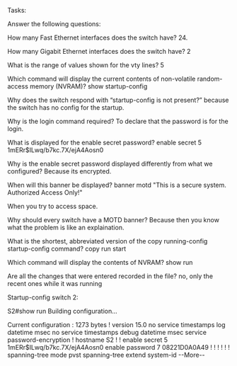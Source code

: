 Tasks:

Answer the following questions:

How many Fast Ethernet interfaces does the switch have?
24.

How many Gigabit Ethernet interfaces does the switch have?
2

What is the range of values shown for the vty lines?
5

Which command will display the current contents of non-volatile random-access memory (NVRAM)?
show startup-config

Why does the switch respond with “startup-config is not present?”
because the switch has no config for the startup.


Why is the login command required?
To declare that the password is for the login.

What is displayed for the enable secret password?
enable secret 5 $1$mERr$ILwq/b7kc.7X/ejA4Aosn0

Why is the enable secret password displayed differently from what we configured?
Because its encrypted.


When will this banner be displayed? banner motd "This is a secure system. Authorized Access Only!"

When you try to access space.


Why should every switch have a MOTD banner?
Because then you know what the problem is like an explaination.

What is the shortest, abbreviated version of the copy running-config startup-config command?
copy run start

Which command will display the contents of NVRAM?
show run

Are all the changes that were entered recorded in the file?
no, only the recent ones while it was running


Startup-config switch 2:

S2#show run
Building configuration...

Current configuration : 1273 bytes
!
version 15.0
no service timestamps log datetime msec
no service timestamps debug datetime msec
service password-encryption
!
hostname S2
!
!
enable secret 5 $1$mERr$ILwq/b7kc.7X/ejA4Aosn0
enable password 7 08221D0A0A49
!
!
!
!
!
!
spanning-tree mode pvst
spanning-tree extend system-id
--More--

